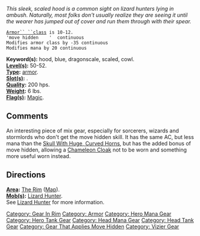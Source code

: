 *This sleek, scaled hood is a common sight on lizard hunters lying in
ambush. Naturally, most folks don't usually realize they are seeing it
until the wearer has jumped out of cover and run them through with their
spear.*

[`Armor`` ``class`](Armor_Values.md "wikilink")` is 10-12.`  
`'move hidden    '  continuous`  
`Modifies armor class by -35 continuous`  
`Modifies mana by 20 continuous`

**Keyword(s):** hood, blue, dragonscale, scaled, cowl.  
**[Level(s)](Object_Level.md "wikilink"):** 50-52.  
**[Type](:Category:_Object_Types.md "wikilink"):**
[armor](:Category:_Armor.md "wikilink").  
**[Slot(s)](Object_Slots.md "wikilink"):** <worn on head>.  
**[Quality](Object_Quality.md "wikilink"):** 200 hps.  
**[Weight](Object_Weight.md "wikilink"):** 6 lbs.  
**[Flag(s)](:Category:_Object_Flags.md "wikilink"):**
[Magic](Magic_Flag.md "wikilink").  

## Comments

An interesting piece of mix gear, especially for sorcerers, wizards and
stormlords who don't get the move hidden skill. It has the same AC, but
less mana than the [Skull With Huge, Curved
Horns](Skull_With_Huge,_Curved_Horns "wikilink"), but has the added
bonus of move hidden, allowing a [Chameleon
Cloak](Chameleon_Cloak "wikilink") not to be worn and something more
useful worn instead.

## Directions

**[Area](:Category:_Areas.md "wikilink"):** [The
Rim](:Category:_Rim.md "wikilink") ([Map](Rim_Map.md "wikilink")).  
**[Mob(s)](:Category:_Mobs.md "wikilink"):** [Lizard
Hunter](Lizard_Hunter "wikilink").  
See [Lizard Hunter](Lizard_Hunter "wikilink") for more information.

[Category: Gear In Rim](Category:_Gear_In_Rim "wikilink") [Category:
Armor](Category:_Armor "wikilink") [Category: Hero Mana
Gear](Category:_Hero_Mana_Gear "wikilink") [Category: Hero Tank
Gear](Category:_Hero_Tank_Gear "wikilink") [Category: Head Mana
Gear](Category:_Head_Mana_Gear "wikilink") [Category: Head Tank
Gear](Category:_Head_Tank_Gear "wikilink") [Category: Gear That Applies
Move Hidden](Category:_Gear_That_Applies_Move_Hidden "wikilink")
[Category: Vizier Gear](Category:_Vizier_Gear "wikilink")
